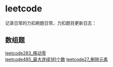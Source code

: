 # leetcode
记录日常的力扣刷题日常，力扣题目更新日志：
## 数组题
[leetcode283_移动零](https://github.com/Zhangshuor/leetcode/blob/main/%E6%95%B0%E7%BB%84%E9%A2%98/283_%E7%A7%BB%E5%8A%A8%E9%9B%B6.md)  
[leetcode485_最大连续1的个数](https://github.com/Zhangshuor/leetcode/blob/main/%E7%B1%BB%E5%9E%8B1:%E6%95%B0%E7%BB%84/485_%E6%9C%80%E5%A4%A7%E8%BF%9E%E7%BB%AD1%E7%9A%84%E4%B8%AA%E6%95%B0.md)
[leetcode27_删除元素](https://github.com/Zhangshuor/leetcode/blob/main/%E7%B1%BB%E5%9E%8B1:%E6%95%B0%E7%BB%84/27_%E7%A7%BB%E9%99%A4%E5%85%83%E7%B4%A0.md)
